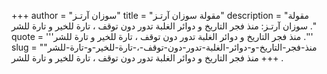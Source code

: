+++
author = "سوزان آرتـز"
title = "مقولة سوزان آرتـز"
description = "مقولة سوزان آرتـز: منذ فجر التاريخ و دوائر الغلبة تدور دون توقف ، تارة للخير و تارة للشر ."
quote = '''منذ فجر التاريخ و دوائر الغلبة تدور دون توقف ، تارة للخير و تارة للشر .'''
slug = "منذ-فجر-التاريخ-و-دوائر-الغلبة-تدور-دون-توقف-،-تارة-للخير-و-تارة-للشر"
+++
منذ فجر التاريخ و دوائر الغلبة تدور دون توقف ، تارة للخير و تارة للشر .
